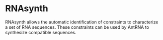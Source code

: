 # RNAsynth
RNAsynth allows the automatic identification of constraints to characterize a set of RNA sequences. These constraints can be used by AntRNA to synthesize compatible sequences. 
